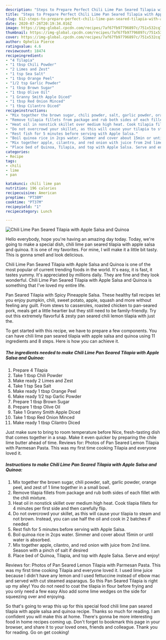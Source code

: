 ```yaml
---
description: "Steps to Prepare Perfect Chili Lime Pan Seared Tilapia with Apple Salsa and Quinoa"
title: "Steps to Prepare Perfect Chili Lime Pan Seared Tilapia with Apple Salsa and Quinoa"
slug: 612-steps-to-prepare-perfect-chili-lime-pan-seared-tilapia-with-apple-salsa-and-quinoa
date: 2020-07-26T20:19:34.016Z
image: https://img-global.cpcdn.com/recipes/7af67fb97796897c/751x532cq70/chili-lime-pan-seared-tilapia-with-apple-salsa-and-quinoa-recipe-main-photo.jpg
thumbnail: https://img-global.cpcdn.com/recipes/7af67fb97796897c/751x532cq70/chili-lime-pan-seared-tilapia-with-apple-salsa-and-quinoa-recipe-main-photo.jpg
cover: https://img-global.cpcdn.com/recipes/7af67fb97796897c/751x532cq70/chili-lime-pan-seared-tilapia-with-apple-salsa-and-quinoa-recipe-main-photo.jpg
author: Ophelia Pierce
ratingvalue: 4.6
reviewcount: 18474
recipeingredient:
- "4 Tilapia"
- "1 tbsp Chili Powder"
- "2 Limes and Zest"
- "1 tsp Sea Salt"
- "1 tbsp Orange Peel"
- "1/2 tsp Garlic Powder"
- "1 tbsp Brown Sugar"
- "1 tbsp Olive Oil"
- "1 Granny Smith Apple Diced"
- "1 tbsp Red Onion Minced"
- "1 tbsp Cilantro Diced"
recipeinstructions:
- "Mix together the brown sugar, chili powder, salt, garlic powder, orange peel, and zest of 1 lime together in a small bowl."
- "Remove tilapia fillets from package and rub both sides of each fillet with the chili mixture."
- "Heat oil in nonstick skillet over medium high heat. Cook tilapia fillets for 4 minutes per first side and then carefully flip."
- "Do not overcrowd your skillet, as this will cause your tilapia to steam and not brown. Instead, you can use half the oil and cook in 2 batches if needed"
- "Rest fish for 5 minutes before serving with Apple Salsa."
- "Boil quinoa rice in 2cps water. Simmer and cover about 15min or until water is absorbed."
- "Mix together apple, cilantro, and red onion with juice from 2nd lime. Season with a pinch of salt if desired"
- "Place bed of Quinoa, Tilapia, and top with Apple Salsa. Serve and enjoy!"
categories:
- Recipe
tags:
- chili
- lime
- pan

katakunci: chili lime pan 
nutrition: 196 calories
recipecuisine: American
preptime: "PT38M"
cooktime: "PT37M"
recipeyield: "1"
recipecategory: Lunch

---
```



![Chili Lime Pan Seared Tilapia with Apple Salsa and Quinoa](https://img-global.cpcdn.com/recipes/7af67fb97796897c/751x532cq70/chili-lime-pan-seared-tilapia-with-apple-salsa-and-quinoa-recipe-main-photo.jpg)

Hello everybody, hope you're having an amazing day today. Today, we're going to make a special dish, chili lime pan seared tilapia with apple salsa and quinoa. It is one of my favorites. For mine, I will make it a little bit tasty. This is gonna smell and look delicious.

Chili Lime Pan Seared Tilapia with Apple Salsa and Quinoa is one of the most popular of current trending foods in the world. It's easy, it is fast, it tastes yummy. It's appreciated by millions daily. They are fine and they look wonderful. Chili Lime Pan Seared Tilapia with Apple Salsa and Quinoa is something that I've loved my entire life.

Pan Seared Tilapia with Spicy Pineapple Salsa. These healthy fall recipes let you enjoy pumpkin, chili, sweet potato, apple, squash and more without feeling any guilt. From stews to casseroles, roasted chicken to pan-seared pork, meals get a little heartier but they still need to be family-friendly. Try out this extremely flavorful &amp; zesty pan seared chili lemon tilapia with just the.


To get started with this recipe, we have to prepare a few components. You can have chili lime pan seared tilapia with apple salsa and quinoa using 11 ingredients and 8 steps. Here is how you can achieve it.

<!--inarticleads1-->

##### The ingredients needed to make Chili Lime Pan Seared Tilapia with Apple Salsa and Quinoa:

1. Prepare 4 Tilapia
1. Take 1 tbsp Chili Powder
1. Make ready 2 Limes and Zest
1. Take 1 tsp Sea Salt
1. Make ready 1 tbsp Orange Peel
1. Make ready 1/2 tsp Garlic Powder
1. Prepare 1 tbsp Brown Sugar
1. Prepare 1 tbsp Olive Oil
1. Take 1 Granny Smith Apple Diced
1. Take 1 tbsp Red Onion Minced
1. Make ready 1 tbsp Cilantro Diced


Just make sure to bring to room temperature before Nice, fresh-tasting dish that comes together in a snap. Make it even quicker by preparing the chile lime butter ahead of time. Reviews for: Photos of Pan Seared Lemon Tilapia with Parmesan Pasta. This was my first time cooking Tilapia and everyone loved it. 

<!--inarticleads2-->

##### Instructions to make Chili Lime Pan Seared Tilapia with Apple Salsa and Quinoa:

1. Mix together the brown sugar, chili powder, salt, garlic powder, orange peel, and zest of 1 lime together in a small bowl.
1. Remove tilapia fillets from package and rub both sides of each fillet with the chili mixture.
1. Heat oil in nonstick skillet over medium high heat. Cook tilapia fillets for 4 minutes per first side and then carefully flip.
1. Do not overcrowd your skillet, as this will cause your tilapia to steam and not brown. Instead, you can use half the oil and cook in 2 batches if needed
1. Rest fish for 5 minutes before serving with Apple Salsa.
1. Boil quinoa rice in 2cps water. Simmer and cover about 15min or until water is absorbed.
1. Mix together apple, cilantro, and red onion with juice from 2nd lime. Season with a pinch of salt if desired
1. Place bed of Quinoa, Tilapia, and top with Apple Salsa. Serve and enjoy!


Reviews for: Photos of Pan Seared Lemon Tilapia with Parmesan Pasta. This was my first time cooking Tilapia and everyone loved it. I used lime juice because I didn&#39;t have any lemon and I used fettuccine instead of elbow mac and served with cut steamed asparagus. So this Pan Seared Tilapia is right up my alley! You do not need to coat the tilapia in flour before frying and you only need a few easy Also add some lime wedges on the side for squeezing over and enjoying. 

So that's going to wrap this up for this special food chili lime pan seared tilapia with apple salsa and quinoa recipe. Thanks so much for reading. I am confident you will make this at home. There's gonna be more interesting food in home recipes coming up. Don't forget to bookmark this page in your browser, and share it to your loved ones, friends and colleague. Thank you for reading. Go on get cooking!
